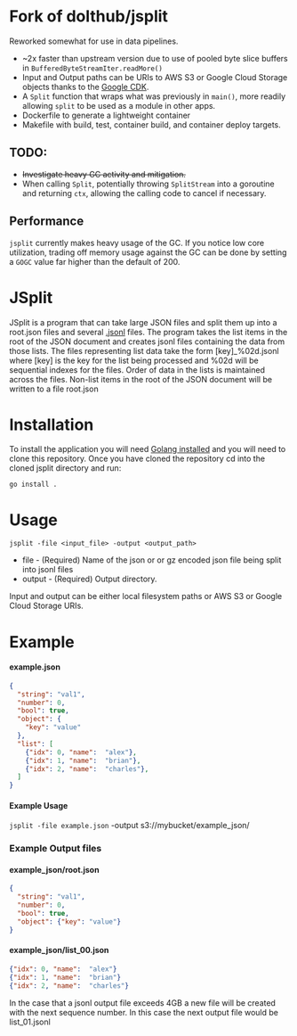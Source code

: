 # Fork of dolthub/jsplit
Reworked somewhat for use in data pipelines.
- ~2x faster than upstream version due to use of pooled byte slice buffers in `BufferedByteStreamIter.readMore()`
- Input and Output paths can be URIs to AWS S3 or Google Cloud Storage objects thanks to the [Google CDK](https://gocloud.dev/howto/blob/).
- A `Split` function that wraps what was previously in `main()`, more readily allowing `split` to be used as a module in other apps.
- Dockerfile to generate a lightweight container
- Makefile with build, test, container build, and container deploy targets.

## TODO:
- ~~Investigate heavy GC activity and mitigation.~~
- When calling `Split`, potentially throwing `SplitStream` into a goroutine and returning `ctx`, allowing the calling code to cancel if necessary.

## Performance
`jsplit` currently makes heavy usage of the GC. If you notice low core utilization, trading off memory usage against the GC can be done by setting a `GOGC` value far higher than the default of 200. 
  
# JSplit

JSplit is a program that can take large JSON files and split them up into a root.json files and several
[.jsonl](https://jsonlines.org) files. The program takes the list items in the root of the JSON document
and creates jsonl files containing the data from those lists.  The files representing list data take the
form [key]_%02d.jsonl where [key] is the key for the list being processed and %02d will be sequential indexes
for the files. Order of data in the lists is maintained across the files. Non-list items in the root of the JSON
document will be written to a file root.json

# Installation

To install the application you will need [Golang installed](https://go.dev/doc/install) and you will need to clone
this repository.  Once you have cloned the repository cd into the cloned jsplit directory and run:

`go install .`

# Usage

`jsplit -file <input_file> -output <output_path>`

  * file - (Required) Name of the json or or gz encoded json file being split into jsonl files
  * output - (Required) Output directory. 

Input and output can be either local filesystem paths or AWS S3 or Google Cloud Storage URIs. 

# Example

#### example.json
```json
{
  "string": "val1",
  "number": 0,
  "bool": true,
  "object": {
    "key": "value"
  },
  "list": [
    {"idx": 0, "name":  "alex"},
    {"idx": 1, "name":  "brian"},
    {"idx": 2, "name":  "charles"},
  ]
}
```

#### Example Usage

`jsplit -file example.json` -output s3://mybucket/example_json/

### Example Output files

#### example\_json/root.json

```json
{
  "string": "val1",
  "number": 0,
  "bool": true,
  "object": {"key": "value"}
}
```

#### example\_json/list\_00.json

```json lines
{"idx": 0, "name":  "alex"}
{"idx": 1, "name":  "brian"}
{"idx": 2, "name":  "charles"}
```

In the case that a jsonl output file exceeds 4GB a new file will be created with the next sequence number. In this case
the next output file would be list\_01.jsonl
